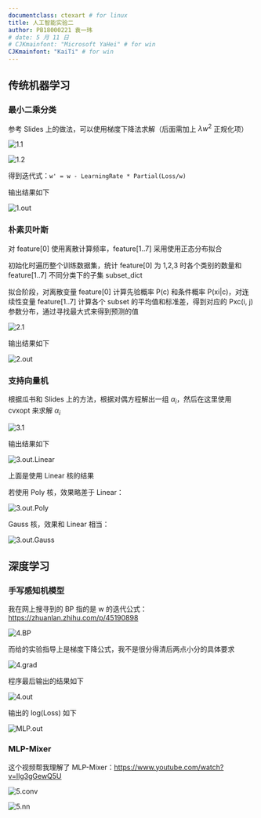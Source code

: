 ```yaml
---
documentclass: ctexart # for linux
title: 人工智能实验二
author: PB18000221 袁一玮
# date: 5 月 11 日
# CJKmainfont: "Microsoft YaHei" # for win
CJKmainfont: "KaiTi" # for win
---
```


## 传统机器学习

### 最小二乘分类

参考 Slides 上的做法，可以使用梯度下降法求解（后面需加上 $\lambda w^2$ 正规化项）

![1.1](fig/1.1.png)

![1.2](fig/1.2.png)

得到迭代式：`w' = w - LearningRate * Partial(Loss/w)`

输出结果如下

![1.out](fig/1.out.png)

### 朴素贝叶斯

对 feature[0] 使用离散计算频率，feature[1..7] 采用使用正态分布拟合

初始化时遍历整个训练数据集，统计 feature[0] 为 1,2,3 时各个类别的数量和 feature[1..7] 不同分类下的子集 subset_dict

拟合阶段，对离散变量 feature[0] 计算先验概率 P(c) 和条件概率 P(xi|c)，对连续性变量 feature[1..7] 计算各个 subset 的平均值和标准差，得到对应的 Pxc(i, j) 参数分布，通过寻找最大式来得到预测的值

![2.1](fig/2.1.png)

输出结果如下

![2.out](fig/2.out.png)

### 支持向量机

根据瓜书和 Slides 上的方法，根据对偶方程解出一组 $\alpha_i$，然后在这里使用 cvxopt 来求解 $\alpha_i$

![3.1](fig/3.1.png)

输出结果如下

![3.out.Linear](fig/3.out.png)

上面是使用 Linear 核的结果

若使用 Poly 核，效果略差于 Linear：

![3.out.Poly](fig/3.out.poly.png)

Gauss 核，效果和 Linear 相当：

![3.out.Gauss](fig/3.out.gauss.png)

## 深度学习

### 手写感知机模型

我在网上搜寻到的 BP 指的是 w 的迭代公式：<https://zhuanlan.zhihu.com/p/45190898>

![4.BP](fig/4.BP.png)

而给的实验指导上是梯度下降公式，我不是很分得清后两点小分的具体要求

![4.grad](fig/4.partial.png)

程序最后输出的结果如下

![4.out](fig/4.out.png)

输出的 log(Loss) 如下

![MLP.out](fig/MLP_out.png)

### MLP-Mixer

这个视频帮我理解了 MLP-Mixer：<https://www.youtube.com/watch?v=Ilg3gGewQ5U>

![5.conv](fig/5.conv.png)

![5.nn](fig/5.nn.png)
